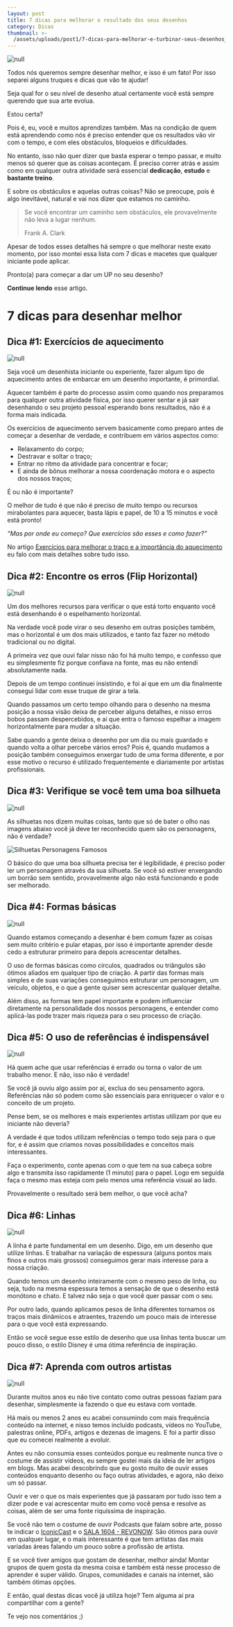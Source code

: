 ```yaml
---
layout: post
title: 7 dicas para melhorar o resultado dos seus desenhos
category: Dicas
thumbnail: >-
  /assets/uploads/post1/7-dicas-para-melhorar-e-turbinar-seus-desenhos_capa-700x250-blog.jpg
---
```

![null](/assets/uploads/post1/7-dicas-para-melhorar-e-turbinar-seus-desenhos_capa-700x250-blog.jpg)

Todos nós queremos sempre desenhar melhor, e isso é um fato! Por isso separei alguns truques e dicas que vão te ajudar!

<!-- more -->

Seja qual for o seu nível de desenho atual certamente você está sempre querendo que sua arte evolua.

Estou certa?

Pois é, eu, você e muitos aprendizes também. Mas na condição de quem está aprendendo como nós é preciso entender que os resultados vão vir com o tempo, e com eles obstáculos, bloqueios e dificuldades.

No entanto, isso não quer dizer que basta esperar o tempo passar, e muito menos só querer que as coisas aconteçam. É preciso correr atrás e assim como em qualquer outra atividade será essencial **dedicação**, **estudo** e **bastante treino**.

E sobre os obstáculos e aquelas outras coisas? Não se preocupe, pois é algo inevitável, natural e vai nos dizer que estamos no caminho.

> Se você encontrar um caminho sem obstáculos, ele provavelmente não leva a lugar nenhum.
>
> Frank A. Clark

Apesar de todos esses detalhes há sempre o que melhorar neste exato momento, por isso montei essa lista com 7 dicas e macetes que qualquer iniciante pode aplicar.

Pronto(a) para começar a dar um UP no seu desenho?

**Continue lendo** esse artigo.

# 7 dicas para desenhar melhor

## Dica #1: Exercícios de aquecimento

![null](/assets/uploads/post1/exercicios-de-aquecimento-para-melhorar-o-traco.jpg)

Seja você um desenhista iniciante ou experiente, fazer algum tipo de aquecimento antes de embarcar em um desenho importante, é primordial.

Aquecer também é parte do processo assim como quando nos preparamos para qualquer outra atividade física, por isso querer sentar e já sair desenhando o seu projeto pessoal esperando bons resultados, não é a forma mais indicada.

Os exercícios de aquecimento servem basicamente como preparo antes de começar a desenhar de verdade, e contribuem em vários aspectos como:

* Relaxamento do corpo;
* Destravar e soltar o traço;
* Entrar no ritmo da atividade para concentrar e focar;
* E ainda de bônus melhorar a nossa coordenação motora e o aspecto dos nossos traços;

É ou não é importante?

O melhor de tudo é que não é preciso de muito tempo ou recursos mirabolantes para aquecer, basta lápis e papel, de 10 a 15 minutos e você está pronto!

_“Mas por onde eu começo? Que exercícios são esses e como fazer?”_

No artigo [Exercícios para melhorar o traço e a importância do aquecimento](/blog/exercicios-de-aquecimento-para-melhorar-o-traco/) eu falo com mais detalhes sobre tudo isso.

## Dica #2: Encontre os erros (Flip Horizontal)

![null](/assets/uploads/post1/espelhar-a-imagem-flip-horizontal.jpg)

Um dos melhores recursos para verificar o que está torto enquanto você está desenhando é o espelhamento horizontal.

Na verdade você pode virar o seu desenho em outras posições também, mas o horizontal é um dos mais utilizados, e tanto faz fazer no método tradicional ou no digital.

A primeira vez que ouvi falar nisso não foi há muito tempo, e confesso que eu simplesmente fiz porque confiava na fonte, mas eu não entendi absolutamente nada.

Depois de um tempo continuei insistindo, e foi aí que em um dia finalmente consegui lidar com esse truque de girar a tela.

Quando passamos um certo tempo olhando para o desenho na mesma posição a nossa visão deixa de perceber alguns detalhes, e nisso erros bobos passam despercebidos, e aí que entra o famoso espelhar a imagem horizontalmente para mudar a situação.

Sabe quando a gente deixa o desenho por um dia ou mais guardado e quando volta a olhar percebe vários erros? Pois é, quando mudamos a posição também conseguimos enxergar tudo de uma forma diferente, e por esse motivo o recurso é utilizado frequentemente e diariamente por artistas profissionais.

## Dica #3: Verifique se você tem uma boa silhueta

![null](/assets/uploads/post1/uso-de-silhuetas.jpg)

As silhuetas nos dizem muitas coisas, tanto que só de bater o olho nas imagens abaixo você já deve ter reconhecido quem são os personagens, não é verdade?

![Silhuetas Personagens Famosos](/assets/uploads/post1/silhuetas-personagens-famosos.jpg)

O básico do que uma boa silhueta precisa ter é legibilidade, é preciso poder ler um personagem através da sua silhueta. Se você só estiver enxergando um borrão sem sentido, provavelmente algo não está funcionando e pode ser melhorado.

## Dica #4: Formas básicas

![null](/assets/uploads/post1/formas-basicas.jpg)

Quando estamos começando a desenhar é bem comum fazer as coisas sem muito critério e pular etapas, por isso é importante aprender desde cedo a estruturar primeiro para depois acrescentar detalhes.

O uso de formas básicas como círculos, quadrados ou triângulos são ótimos aliados em qualquer tipo de criação. A partir das formas mais simples e de suas variações conseguimos estruturar um personagem, um veículo, objetos, e o que a gente quiser sem acrescentar qualquer detalhe.

Além disso, as formas tem papel importante e podem influenciar diretamente na personalidade dos nossos personagens, e entender como aplicá-las pode trazer mais riqueza para o seu processo de criação.

## Dica #5: O uso de referências é indispensável

![null](/assets/uploads/post1/uso-de-referencias.jpg)

Há quem ache que usar referências é errado ou torna o valor de um trabalho menor. E não, isso não é verdade!

Se você já ouviu algo assim por aí, exclua do seu pensamento agora. Referências não só podem como são essenciais para enriquecer o valor e o conceito de um projeto.

Pense bem, se os melhores e mais experientes artistas utilizam por que eu iniciante não deveria?

A verdade é que todos utilizam referências o tempo todo seja para o que for, e é assim que criamos novas possibilidades e conceitos mais interessantes.

Faça o experimento, conte apenas com o que tem na sua cabeça sobre algo e transmita isso rapidamente (1 minuto) para o papel. Logo em seguida faça o mesmo mas esteja com pelo menos uma referência visual ao lado.

Provavelmente o resultado será bem melhor, o que você acha?

## Dica #6: Linhas

![null](/assets/uploads/post1/qualidade-da-linha.jpg)

A linha é parte fundamental em um desenho. Digo, em um desenho que utilize linhas. E trabalhar na variação de espessura (alguns pontos mais finos e outros mais grossos) conseguimos gerar mais interesse para a nossa criação.

Quando temos um desenho inteiramente com o mesmo peso de linha, ou seja, tudo na mesma espessura temos a sensação de que o desenho está monótono e chato. E talvez não seja o que você quer passar com o seu.

Por outro lado, quando aplicamos pesos de linha diferentes tornamos os traços mais dinâmicos e atraentes, trazendo um pouco mais de interesse para o que você está expressando.

Então se você segue esse estilo de desenho que usa linhas tenta buscar um pouco disso, o estilo Disney é uma ótima referência de inspiração.

## Dica #7: Aprenda com outros artistas

![null](/assets/uploads/post1/aprenda-com-outros-artistas.jpg)

Durante muitos anos eu não tive contato como outras pessoas faziam para desenhar, simplesmente ia fazendo o que eu estava com vontade.

Há mais ou menos 2 anos eu acabei consumindo com mais frequência conteúdo na internet, e nisso temos incluído podcasts, vídeos no YouTube, palestras online, PDFs, artigos e dezenas de imagens. E foi a partir disso que eu comecei realmente a evoluir.

Antes eu não consumia esses conteúdos porque eu realmente nunca tive o costume de assistir vídeos, eu sempre gostei mais da ideia de ler artigos em blogs. Mas acabei descobrindo que eu gosto muito de ouvir esses conteúdos enquanto desenho ou faço outras atividades, e agora, não deixo um só passar.

Ouvir e ver o que os mais experientes que já passaram por tudo isso tem a dizer pode e vai acrescentar muito em como você pensa e resolve as coisas, além de ser uma fonte riquíssima de inspiração.

Se você não tem o costume de ouvir Podcasts que falam sobre arte, posso te indicar o [IconicCast](http://cast.iconic.network/) e o [SALA 1604 - REVONOW](http://revolutionnow.com.br/sala-1604/). São ótimos para ouvir em qualquer lugar, e o mais interessante é que tem artistas das mais variadas áreas falando um pouco sobre a profissão de artista.

E se você tiver amigos que gostam de desenhar, melhor ainda! Montar grupos de quem gosta da mesma coisa e também está nesse processo de aprender é super válido. Grupos, comunidades e canais na internet, são também ótimas opções.

E então, qual destas dicas você já utiliza hoje? Tem alguma aí pra compartilhar com a gente?

Te vejo nos comentários ;)
